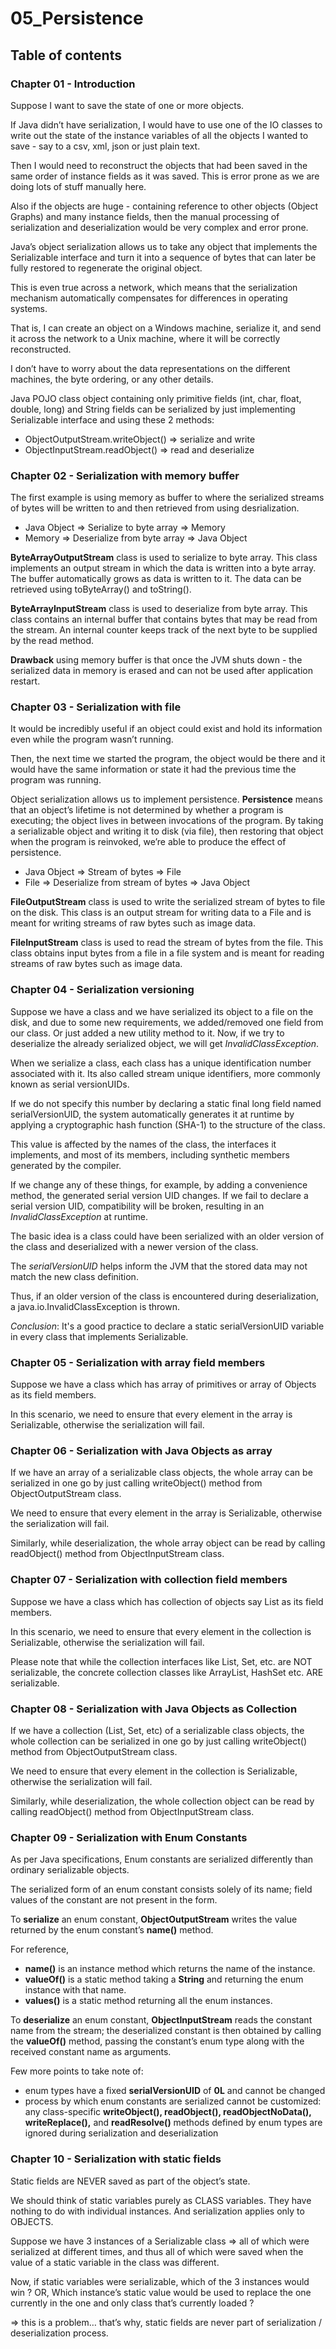 # 05_Persistence

## Table of contents

### Chapter 01 - Introduction

Suppose I want to save the state of one or more objects.

If Java didn’t have serialization, I would have to use one of the IO classes to write out the state of the instance
variables of all the objects I wanted to save - say to a csv, xml, json or just plain text.

Then I would need to reconstruct the objects that had been saved in the same order of instance fields as it was saved.
This is error prone as we are doing lots of stuff manually here.

Also if the objects are huge - containing reference to other objects (Object Graphs) and many instance fields, then the
manual processing of serialization and deserialization would be very complex and error prone.

Java’s object serialization allows us to take any object that implements the Serializable interface and turn it into a
sequence of bytes that can later be fully restored to regenerate the original object.

This is even true across a network, which means that the serialization mechanism automatically compensates for
differences in operating systems.

That is, I can create an object on a Windows machine, serialize it, and send it across the network to a Unix machine,
where it will be correctly reconstructed.

I don’t have to worry about the data representations on the different machines, the byte ordering, or any other details.

Java POJO class object containing only primitive fields (int, char, float, double, long) and String fields can be
serialized by just implementing Serializable interface and using these 2 methods:

- ObjectOutputStream.writeObject() => serialize and write
- ObjectInputStream.readObject() => read and deserialize

### Chapter 02 - Serialization with memory buffer

The first example is using memory as buffer to where the serialized streams of bytes will be written to and then
retrieved from using desrialization.

- Java Object => Serialize to byte array => Memory
- Memory => Deserialize from byte array => Java Object

**ByteArrayOutputStream** class is used to serialize to byte array. This class implements an output stream in which the
data is written into a byte array. The buffer automatically grows as data is written to it. The data can be retrieved
using toByteArray() and toString().

**ByteArrayInputStream** class is used to deserialize from byte array. This class contains an internal buffer that
contains bytes that may be read from the stream. An internal counter keeps track of the next byte to be supplied by the
read method.

**Drawback** using memory buffer is that once the JVM shuts down - the serialized data in memory is erased and can not
be used after application restart.

### Chapter 03 - Serialization with file

It would be incredibly useful if an object could exist and hold its information even while the program wasn’t running.

Then, the next time we started the program, the object would be there and it would have the same information or state it
had the previous time the program was running.

Object serialization allows us to implement persistence. **Persistence** means that an object’s lifetime is not
determined by whether a program is executing; the object lives in between invocations of the program. By taking a
serializable object and writing it to disk (via file), then restoring that object when the program is reinvoked, we’re
able to produce the effect of persistence.

- Java Object => Stream of bytes => File
- File => Deserialize from stream of bytes => Java Object

**FileOutputStream** class is used to write the serialized stream of bytes to file on the disk. This class is an output
stream for writing data to a File and is meant for writing streams of raw bytes such as image data.

**FileInputStream** class is used to read the stream of bytes from the file. This class obtains input bytes from a file
in a file system and is meant for reading streams of raw bytes such as image data.

### Chapter 04 - Serialization versioning

Suppose we have a class and we have serialized its object to a file on the disk, and due to some new requirements, we
added/removed one field from our class. Or just added a new utility method to it. Now, if we try to deserialize the
already serialized object, we will get _InvalidClassException_.

When we serialize a class, each class has a unique identification number associated with it. Its also called stream
unique identifiers, more commonly known as serial versionUIDs.

If we do not specify this number by declaring a static final long field named serialVersionUID, the system automatically
generates it at runtime by applying a cryptographic hash function (SHA-1) to the structure of the class.

This value is affected by the names of the class, the interfaces it implements, and most of its members, including
synthetic members generated by the compiler.

If we change any of these things, for example, by adding a convenience method, the generated serial version UID changes.
If we fail to declare a serial version UID, compatibility will be broken, resulting in an _InvalidClassException_ at
runtime.

The basic idea is a class could have been serialized with an older version of the class and deserialized with a newer
version of the class.

The _serialVersionUID_ helps inform the JVM that the stored data may not match the new class definition.

Thus, if an older version of the class is encountered during deserialization, a java.io.InvalidClassException is thrown.

*Conclusion*: It's a good practice to declare a static serialVersionUID variable in every class that implements
Serializable.

### Chapter 05 - Serialization with array field members

Suppose we have a class which has array of primitives or array of Objects as its field members.

In this scenario, we need to ensure that every element in the array is Serializable, otherwise the serialization will
fail.

### Chapter 06 - Serialization with Java Objects as array

If we have an array of a serializable class objects, the whole array can be serialized in one go by just calling
writeObject() method from ObjectOutputStream class.

We need to ensure that every element in the array is Serializable, otherwise the serialization will fail.

Similarly, while deserialization, the whole array object can be read by calling readObject() method from
ObjectInputStream class.

### Chapter 07 - Serialization with collection field members

Suppose we have a class which has collection of objects say List as its field members.

In this scenario, we need to ensure that every element in the collection is Serializable, otherwise the serialization
will fail.

Please note that while the collection interfaces like List, Set, etc. are NOT serializable, the concrete collection
classes like ArrayList, HashSet etc. ARE serializable.

### Chapter 08 - Serialization with Java Objects as Collection

If we have a collection (List, Set, etc) of a serializable class objects, the whole collection can be serialized in one
go by just calling writeObject() method from ObjectOutputStream class.

We need to ensure that every element in the collection is Serializable, otherwise the serialization will fail.

Similarly, while deserialization, the whole collection object can be read by calling readObject() method from
ObjectInputStream class.

### Chapter 09 - Serialization with Enum Constants

As per Java specifications, Enum constants are serialized differently than ordinary serializable objects.

The serialized form of an enum constant consists solely of its name; field values of the constant are not present in the
form.

To **serialize** an enum constant, **ObjectOutputStream** writes the value returned by the enum constant’s **name()**
method.

For reference,

- **name()** is an instance method which returns the name of the instance.
- **valueOf()** is a static method taking a **String** and returning the enum instance with that name.
- **values()** is a static method returning all the enum instances.

To **deserialize** an enum constant, **ObjectInputStream** reads the constant name from the stream; the deserialized
constant is then obtained by calling the **valueOf()** method, passing the constant’s enum type along with the received
constant name as arguments.

Few more points to take note of:

- enum types have a fixed **serialVersionUID** of **0L** and cannot be changed
- process by which enum constants are serialized cannot be customized: any class-specific **writeObject(), readObject(),
  readObjectNoData(), writeReplace(),** and **readResolve()** methods defined by enum types are ignored during
  serialization and deserialization

### Chapter 10 - Serialization with static fields

Static fields are NEVER saved as part of the object’s state.

We should think of static variables purely as CLASS variables. They have nothing to do with individual instances. And
serialization applies only to OBJECTS.

Suppose we have 3 instances of a Serializable class => all of which were serialized at different times, and thus all of
which were saved when the value of a static variable in the class was different.

Now, if static variables were serializable, which of the 3 instances would win ? OR, Which instance’s static value would
be used to replace the one currently in the one and only class that’s currently loaded ?

=> this is a problem… that’s why, static fields are never part of serialization / deserialization process.

